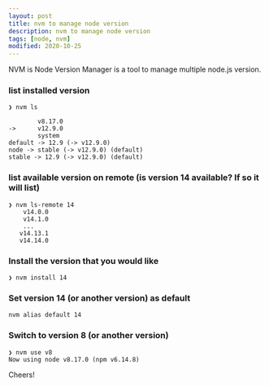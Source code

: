 ```yaml
---
layout: post
title: nvm to manage node version
description: nvm to manage node version
tags: [node, nvm]
modified: 2020-10-25
---
```


NVM is  Node Version Manager is a tool to manage multiple node.js version.

### list installed version

    ❯ nvm ls

            v8.17.0
    ->      v12.9.0
            system
    default -> 12.9 (-> v12.9.0)
    node -> stable (-> v12.9.0) (default)
    stable -> 12.9 (-> v12.9.0) (default)

### list available version on remote (is version 14 available? If so it will list)

    ❯ nvm ls-remote 14
        v14.0.0
        v14.1.0
        ...
       v14.13.1
       v14.14.0

### Install the version that you would like

    ❯ nvm install 14

### Set version 14 (or another version) as default

    nvm alias default 14

### Switch to version 8 (or another version)

    ❯ nvm use v8
    Now using node v8.17.0 (npm v6.14.8)

Cheers!

